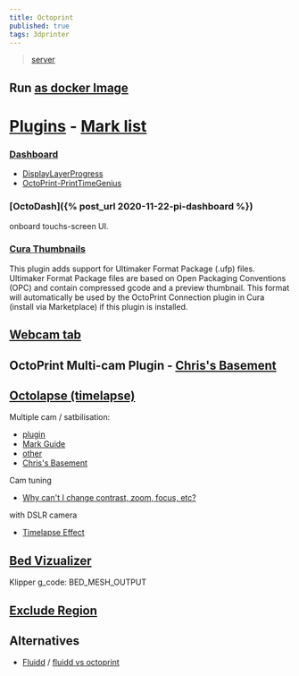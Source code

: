 ```yaml
---
title: Octoprint
published: true
tags: 3dprinter
---
```

> [server](http://192.168.0.123/)

## Run [as docker Image](https://github.com/OctoPrint/octoprint-docker)

# [Plugins](http://plugins.octoprint.org/help/installation/) - [Mark list](https://www.youtube.com/watch?v=Zq1sFBgxy8o)

### [Dashboard](https://plugins.octoprint.org/plugins/dashboard/)
- [DisplayLayerProgress](https://plugins.octoprint.org/plugins/DisplayLayerProgress/)
- [OctoPrint-PrintTimeGenius](https://plugins.octoprint.org/plugins/PrintTimeGenius/)

### [OctoDash]({% post_url 2020-11-22-pi-dashboard %})
onboard touchs-screen UI.

### [Cura Thumbnails](https://plugins.octoprint.org/plugins/UltimakerFormatPackage/)
This plugin adds support for Ultimaker Format Package (.ufp) files. Ultimaker Format Package files are based on Open Packaging Conventions (OPC) and contain compressed gcode and a preview thumbnail. This format will automatically be used by the OctoPrint Connection plugin in Cura (install via Marketplace) if this plugin is installed.

## [Webcam tab](https://plugins.octoprint.org/plugins/webcamtab/)

## OctoPrint Multi-cam Plugin - [Chris's Basement](https://www.youtube.com/watch?v=FzpBgEG_ksw)

## [Octolapse (timelapse)](https://formerlurker.github.io/Octolapse/)
Multiple cam / satbilisation:
- [plugin](https://plugins.octoprint.org/plugins/octolapse/)
- [Mark Guide](https://www.youtube.com/watch?v=CjOIxKxb3h8)
- [other](https://www.youtube.com/watch?v=mXv3rw1-058)
- [Chris's Basement](https://www.youtube.com/watch?v=BhiJua0q2Cs)

Cam tuning
- [Why can't I change contrast, zoom, focus, etc?](https://github.com/FormerLurker/Octolapse/wiki/Troubleshooting#why-cant-i-change-contrast-zoom-focus-etc)

with DSLR camera
- [Timelapse Effect](https://www.youtube.com/watch?v=Is10iN43UjI)

## [Bed Vizualizer](https://plugins.octoprint.org/plugins/bedlevelvisualizer/)

Klipper g_code: BED_MESH_OUTPUT

## [Exclude Region](https://discourse.octoprint.org/t/exclude-region-plugin-is-one-of-the-best-ever/2742)

## Alternatives
- [Fluidd](https://docs.fluidd.xyz/) / [fluidd vs octoprint](https://duckduckgo.com/?q=fluidd+vs+octoprint&t=lm&ia=web)
